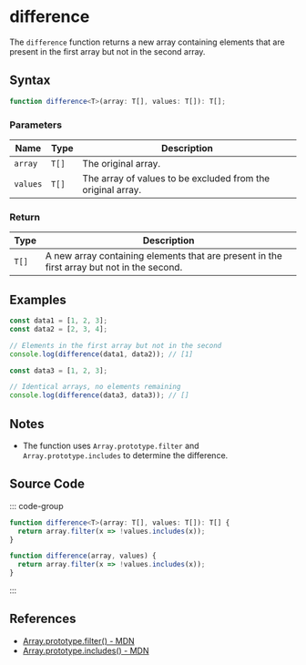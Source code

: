 # difference

The `difference` function returns a new array containing elements that are present in the first array but not in the second array.

## Syntax

```typescript
function difference<T>(array: T[], values: T[]): T[];
```

### Parameters

| Name    | Type         | Description                                                        |
|---------|--------------|--------------------------------------------------------------------|
| `array` | `T[]`        | The original array.                                                |
| `values`| `T[]`        | The array of values to be excluded from the original array.        |

### Return

| Type   | Description                                                                 |
|--------|-----------------------------------------------------------------------------|
| `T[]`  | A new array containing elements that are present in the first array but not in the second. |

## Examples

```typescript
const data1 = [1, 2, 3];
const data2 = [2, 3, 4];

// Elements in the first array but not in the second
console.log(difference(data1, data2)); // [1]

const data3 = [1, 2, 3];

// Identical arrays, no elements remaining
console.log(difference(data3, data3)); // []
```

## Notes

- The function uses `Array.prototype.filter` and `Array.prototype.includes` to determine the difference.

## Source Code

::: code-group
```typescript
function difference<T>(array: T[], values: T[]): T[] {
  return array.filter(x => !values.includes(x));
}
```

```javascript
function difference(array, values) {
  return array.filter(x => !values.includes(x));
}
```
:::

## References

- [Array.prototype.filter() - MDN](https://developer.mozilla.org/en-US/docs/Web/JavaScript/Reference/Global_Objects/Array/filter)
- [Array.prototype.includes() - MDN](https://developer.mozilla.org/en-US/docs/Web/JavaScript/Reference/Global_Objects/Array/includes)